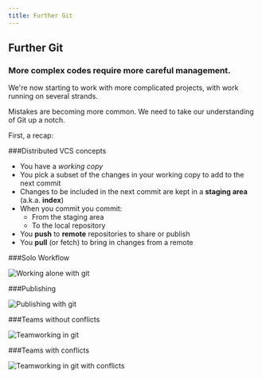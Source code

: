 ```yaml
---
title: Further Git
---
```


## Further Git
### More complex codes require more careful management.

We're now starting to work with more complicated projects, with work running on several strands.

Mistakes are becoming more common. We need to take our understanding of Git up a notch.

First, a recap:

###Distributed VCS concepts

* You have a *working copy*
* You pick a subset of the changes in your working copy
  to add to the next commit
* Changes to be included in the next commit are kept in a
  **staging area** (a.k.a. **index**)
* When you commit you commit:
  * From the staging area
  * To the local repository
* You **push** to **remote** repositories to share or publish
* You **pull** (or fetch) to bring in changes from a remote

###Solo Workflow

![Working alone with git](session02/figures/distributed_solo)

###Publishing

![Publishing with git](session02/figures/distributed_solo_publishing)

###Teams without conflicts

![Teamworking in git](session02/figures/distributed_shared_noconflict)

###Teams with conflicts

![Teamworking in git with conflicts](session02/figures/distributed_shared_conflicted)




